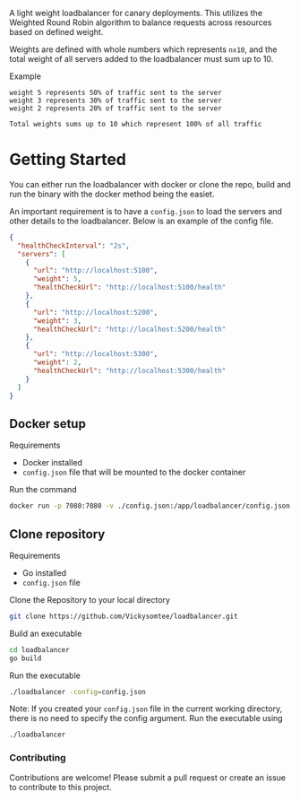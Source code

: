 A light weight loadbalancer for canary deployments. This utilizes the Weighted Round Robin algorithm to balance requests across resources based on defined weight.

Weights are defined with whole numbers which represents `nx10`, and the total weight of all servers added to the loadbalancer must sum up to 10.

Example
```
weight 5 represents 50% of traffic sent to the server
weight 3 represents 30% of traffic sent to the server
weight 2 represents 20% of traffic sent to the server

Total weights sums up to 10 which represent 100% of all traffic
```

# Getting Started

You can either run the loadbalancer with docker or clone the repo, build and run the binary with the docker method being the easiet. 

An important requirement is to have a `config.json` to load the servers and other details to the loadbalancer. Below is an example of the config file.

```json
{
  "healthCheckInterval": "2s",
  "servers": [
    {
      "url": "http://localhost:5100",
      "weight": 5,
      "healthCheckUrl": "http://localhost:5100/health"
    },
    {
      "url": "http://localhost:5200",
      "weight": 3,
      "healthCheckUrl": "http://localhost:5200/health"
    },
    {
      "url": "http://localhost:5300",
      "weight": 2,
      "healthCheckUrl": "http://localhost:5300/health"
    }
  ]
}
```

## Docker setup
Requirements
- Docker installed
- `config.json` file that will be mounted to the docker container

Run the command

```sh
docker run -p 7080:7080 -v ./config.json:/app/loadbalancer/config.json --name loadbalancer -d ghcr.io/vickysomtee/loadbalancer
 ```

## Clone repository
Requirements
- Go installed
- `config.json` file

Clone the Repository to your local directory
```sh
git clone https://github.com/Vickysomtee/loadbalancer.git
```

Build an executable
```sh
cd loadbalancer
go build
```
Run the executable 
```sh
./loadbalancer -config=config.json
```

Note: If you created your `config.json` file in the current working directory, there is no need to specify the config argument. Run the executable using

```sh
./loadbalancer
```

### Contributing
Contributions are welcome! Please submit a pull request or create an issue to contribute to this project.


